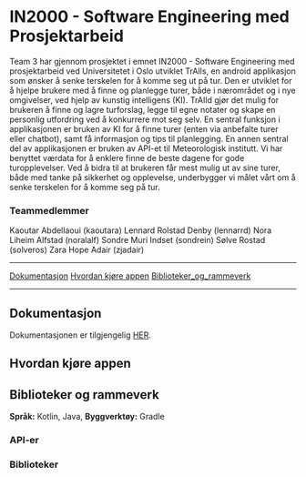 # IN2000 - Software Engineering med Prosjektarbeid

Team 3 har gjennom prosjektet i emnet IN2000 - Software Engineering med prosjektarbeid ved Universitetet i Oslo utviklet TrAIls, en android applikasjon som ønsker å senke terskelen for å komme seg ut på tur. Den er utviklet for å hjelpe brukere med å finne og planlegge turer, både i nærområdet og i nye omgivelser, ved hjelp av kunstig intelligens (KI). TrAIld gjør det mulig for brukeren å finne og lagre turforslag, legge til egne notater og skape en personlig utfordring ved å konkurrere mot seg selv. En sentral funksjon i applikasjonen er bruken av KI for å finne turer (enten via anbefalte turer eller chatbot), samt få informasjon og tips til planlegging. En annen sentral del av applikasjonen er bruken av API-et til Meteorologisk institutt. Vi har benyttet værdata for å enklere finne de beste dagene for gode turopplevelser. Ved å bidra til at brukeren får mest mulig ut av sine turer, både med tanke på sikkerhet og opplevelse, underbygger vi målet vårt om å senke terskelen for å komme seg på tur.

### Teammedlemmer
Kaoutar Abdellaoui (kaoutara)
Lennard Rolstad Denby (lennarrd)
Nora Liheim Alfstad (noralalf)
Sondre Muri Indset (sondrein)
Sølve Rostad (solveros)
Zara Hope Adair (zjadair)

***
[Dokumentasjon](#dokumentasjon)
[Hvordan kjøre appen](#hvordan-kjøre-appen)
[Biblioteker_og_rammeverk](#biblioteker-og-rammeverk)
***

## Dokumentasjon
Dokumentasjonen er tilgjengelig [HER](...).

## Hvordan kjøre appen

## Biblioteker og rammeverk
**Språk:** Kotlin, Java, **Byggverktøy:** Gradle

### API-er

### Biblioteker